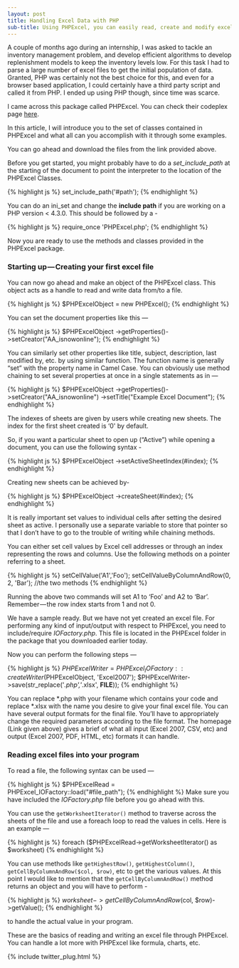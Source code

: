 ```yaml
---
layout: post
title: Handling Excel Data with PHP
sub-title: Using PHPExcel, you can easily read, create and modify excel data
---
```


A couple of months ago during an internship, I was asked to tackle an inventory management problem, and develop efficient algorithms to develop replenishment models to keep the inventory levels low. For this task I had to parse a large number of excel files to get the initial population of data. Granted, PHP was certainly not the best choice for this, and even for a browser based application, I could certainly have a third party script and called it from PHP. I ended up using PHP though, since time was scarce.

<!--break-->

I came across this package called PHPExcel. You can check their codeplex page [here](https://phpexcel.codeplex.com).

In this article, I will introduce you to the set of classes contained in PHPExcel and what all can you accomplish with it through some examples.

You can go ahead and download the files from the link provided above.

Before you get started, you might probably have to do a *set_include_path* at the starting of the document to point the interpreter to the location of the PHPExcel Classes.

{% highlight js %}
set_include_path('#path');
{% endhighlight %}

You can do an ini_set and change the **include path** if you are working on a PHP version < 4.3.0. This should be followed by a -

{% highlight js %}
require_once 'PHPExcel.php';
{% endhighlight %}

Now you are ready to use the methods and classes provided in the PHPExcel package.

### Starting up — Creating your first excel file

You can now go ahead and make an object of the PHPExcel class. This object acts as a handle to read and write data from/to a file.

{% highlight js %}
$PHPExcelObject = new PHPExcel();
{% endhighlight %}

You can set the document properties like this —

{% highlight js %}
$PHPExcelObject ->getProperties()->setCreator("AA_isnowonline");
{% endhighlight %}

You can similarly set other properties like title, subject, description, last modified by, etc. by using similar function. The function name is generally “set” with the property name in Camel Case. You can obviously use method chaining to set several properties at once in a single statements as in —

{% highlight js %}
$PHPExcelObject ->getProperties()->setCreator("AA_isnowonline")
                               ->setTitle("Example Excel Document");
{% endhighlight %}

The indexes of sheets are given by users while creating new sheets. The index for the first sheet created is ‘0' by default.

So, if you want a particular sheet to open up (“Active”) while opening a document, you can use the following syntax -

{% highlight js %}
$PHPExcelObject ->setActiveSheetIndex(#index);
{% endhighlight %}

Creating new sheets can be achieved by-

{% highlight js %}
$PHPExcelObject ->createSheet(#index);
{% endhighlight %}

It is really important set values to individual cells after setting the desired sheet as active. I personally use a separate variable to store that pointer so that I don’t have to go to the trouble of writing while chaining methods.

You can either set cell values by Excel cell addresses or through an index representing the rows and columns. Use the following methods on a pointer referring to a sheet.

{% highlight js %}
setCellValue('A1','Foo');
setCellValueByColumnAndRow(0, 2, 'Bar'); //the two methods
{% endhighlight %}

Running the above two commands will set A1 to ‘Foo’ and A2 to ‘Bar’. Remember — the row index starts from 1 and not 0.

We have a sample ready. But we have not yet created an excel file. For performing any kind of input/output with respect to PHPExcel, you need to include/require *IOFactory.php*. This file is located in the PHPExcel folder in the package that you downloaded earlier today.

Now you can perform the following steps —

{% highlight js %}
$PHPExcelWriter = PHPExcel_IOFactory::createWriter($PHPExcelObject, 'Excel2007');
$PHPExcelWriter->save(str_replace('*.php','*.xlsx', __FILE__));
{% endhighlight %}

You can replace *.php with your filename which contains your code and replace *.xlsx with the name you desire to give your final excel file. You can have several output formats for the final file. You’ll have to appropriately change the required parameters according to the file format. The homepage (Link given above) gives a brief of what all input (Excel 2007, CSV, etc) and output (Excel 2007, PDF, HTML, etc) formats it can handle.

### Reading excel files into your program

To read a file, the following syntax can be used —

{% highlight js %}
$PHPExcelRead = PHPExcel_IOFactory::load("#file_path");
{% endhighlight %}
Make sure you have included the *IOFactory.php* file before you go ahead with this.

You can use the `getWorksheetIterator()` method to traverse across the sheets of the file and use a foreach loop to read the values in cells. Here is an example —

{% highlight js %}
foreach ($PHPExcelRead->getWorksheetIterator() as $worksheet)
{% endhighlight %}

You can use methods like `getHighestRow()`, `getHighestColumn()`, `getCellByColumnAndRow($col, $row)`, etc to get the various values. At this point I would like to mention that the `getCellByColumnAndRow()` method returns an object and you will have to perform -

{% highlight js %}
$worksheet->getCellByColumnAndRow($col, $row)->getValue();
{% endhighlight %}

to handle the actual value in your program.

These are the basics of reading and writing an excel file through PHPExcel. You can handle a lot more with PHPExcel like formula, charts, etc.

{% include twitter_plug.html %}
